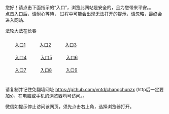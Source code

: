 您好！请点击下面指示的“入口”，浏览此网站是安全的，且为您带来平安。。 <br/>
点击入口后，请耐心等待， 过程中可能会出现无法打开的提示，请忽略，最终会进入网站. </br>

法轮大法在长春<br/>
<div style="padding:10px"><a style="margin:20px" target="_blank" href="https://dzna497oyo6td.cloudfront.net/2Qpsp?vxoiskn" id="ccLink1" rel="nofollow">入口1</a> <a target="_blank" style="margin:20px" href="https://d1osdrxbw3j5gd.cloudfront.net/2Qpsp?wdoasdn" id="ccLink2" rel="nofollow">入口2</a> <a style="margin:20px" target="_blank" href="https://d1nggp0br02u9b.cloudfront.net/2Qpsp?bekgdop" id="ccLink3" rel="nofollow">入口3</a></div>

<div style="padding:10px" ><a style="margin:20px" target="_blank" href="https://dzna497oyo6td.cloudfront.net/2Qpsp?vxoiskn" id="ccLink4" rel="nofollow">入口4</a> <a style="margin:20px" href="https://d1osdrxbw3j5gd.cloudfront.net/2Qpsp?wdoasdn" target="_blank" id="ccLink5" rel="nofollow">入口5</a> <a style="margin:20px" href="https://d1nggp0br02u9b.cloudfront.net/2Qpsp?bekgdop" target="_blank" id="ccLink6" rel="nofollow">入口6</a></div>

<div style="padding:10px"><a style="margin:20px" target="_blank" href="https://dzna497oyo6td.cloudfront.net/2Qpsp?vxoiskn" id="ccLink7" rel="nofollow">入口7</a> <a style="margin:20px" href="https://d1osdrxbw3j5gd.cloudfront.net/2Qpsp?wdoasdn" target="_blank" id="ccLink8" rel="nofollow">入口8</a> <a style="margin:20px" target="_blank" href="https://d1nggp0br02u9b.cloudfront.net/2Qpsp?bekgdop" id="ccLink9" rel="nofollow">入口9</a></div>

<br/>



请复制并记住免翻墙网址 https://github.com/yntd/changchunzx (http后一定要加s)，在电脑或手机的浏览器均可访问。。<br/>

微信如提示停止访问该网页，须先点击右上角，选择浏览器打开。
